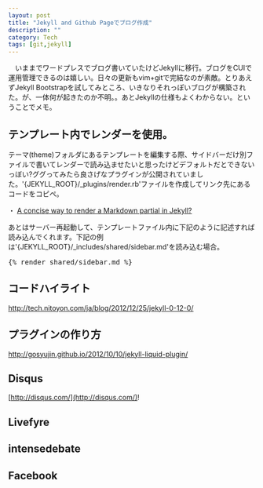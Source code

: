 ```yaml
---
layout: post
title: "Jekyll and Github Pageでブログ作成"
description: ""
category: Tech
tags: [git,jekyll]
---
```


　いままでワードプレスでブログ書いていたけどJekyllに移行。ブログをCUIで運用管理できるのは嬉しい。日々の更新もvim+gitで完結なのが素敵。とりあえずJekyll Bootstrapを試してみところ、いきなりそれっぽいブログが構築された。が、一体何が起きたのか不明。。あとJekyllの仕様もよくわからない。ということでメモ。

## テンプレート内でレンダーを使用。

テーマ(theme)フォルダにあるテンプレートを編集する際、サイドバーだけ別ファイルで書いてレンダーで読み込ませたいと思ったけどデフォルトだとできないっぼい?ググってみたら良さげなプラグインが公開されていました。'{JEKYLL_ROOT}/_plugins/render.rb'ファイルを作成してリンク先にあるコードをコピペ。

・ <a href="http://www.testically.org/2012/02/03/a-concise-way-to-render-a-markdown-partial-in-jekyll/" target="_blank">A concise way to render a Markdown partial in Jekyll? </a>

あとはサーバー再起動して、テンプレートファイル内に下記のように記述すれば読み込んでくれます。下記の例は'{JEKYLL_ROOT}/_includes/shared/sidebar.md'を読み込む場合。

<pre>
&#123;% render shared/sidebar.md %&#125;
</pre>



## コードハイライト
http://tech.nitoyon.com/ja/blog/2012/12/25/jekyll-0-12-0/


## プラグインの作り方

http://gosyujin.github.io/2012/10/10/jekyll-liquid-plugin/

## Disqus

[http://disqus.com/](http://disqus.com/)!



## Livefyre


## intensedebate

## Facebook

